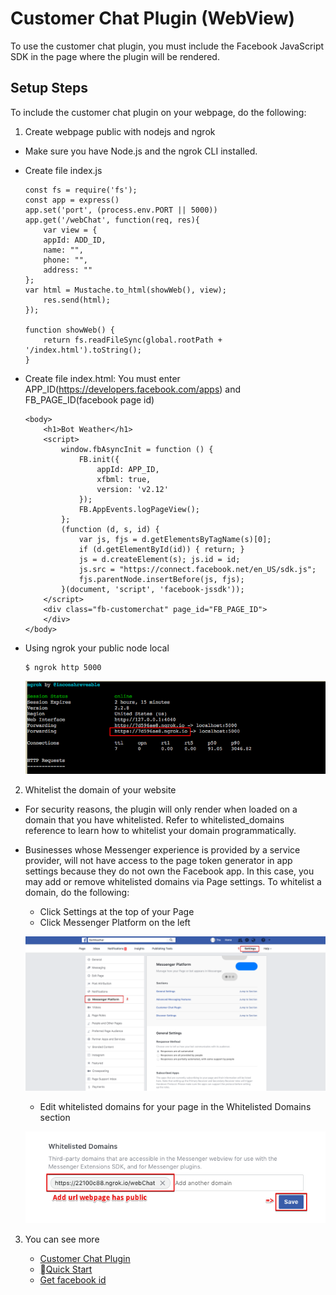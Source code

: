 # Customer Chat Plugin (WebView)

To use the customer chat plugin, you must include the Facebook JavaScript SDK in the page where the plugin will be rendered.

## Setup Steps
To include the customer chat plugin on your webpage, do the following:

1. Create webpage public with nodejs and ngrok
- Make sure you have Node.js and the ngrok CLI installed.
- Create file index.js
    ```
    const fs = require('fs');
    const app = express()
    app.set('port', (process.env.PORT || 5000))
    app.get('/webChat', function(req, res){
        var view = {
        appId: ADD_ID,
        name: "",
        phone: "",
        address: ""
    };
    var html = Mustache.to_html(showWeb(), view);
        res.send(html);
    });

    function showWeb() {
        return fs.readFileSync(global.rootPath + '/index.html').toString();
    }
    ```
- Create file index.html: You must enter APP_ID(https://developers.facebook.com/apps) and FB_PAGE_ID(facebook page id)

    ```
    <body>
        <h1>Bot Weather</h1>
        <script>
            window.fbAsyncInit = function () {
                FB.init({
                    appId: APP_ID,
                    xfbml: true,
                    version: 'v2.12'
                });
                FB.AppEvents.logPageView();
            };
            (function (d, s, id) {
                var js, fjs = d.getElementsByTagName(s)[0];
                if (d.getElementById(id)) { return; }
                js = d.createElement(s); js.id = id;
                js.src = "https://connect.facebook.net/en_US/sdk.js";
                fjs.parentNode.insertBefore(js, fjs);
            }(document, 'script', 'facebook-jssdk'));
        </script>
        <div class="fb-customerchat" page_id="FB_PAGE_ID">
        </div>
    </body>
    ```
- Using ngrok your public node local
    ```
    $ ngrok http 5000
    ```

    ![GitHub Config Fulfillment](./image/config_fulfillment.png)

2. Whitelist the domain of your website
- For security reasons, the plugin will only render when loaded on a domain that you have whitelisted. Refer to whitelisted_domains reference to learn how to whitelist your domain programmatically.

- Businesses whose Messenger experience is provided by a service provider, will not have access to the page token generator in app settings because they do not own the Facebook app. In this case, you may add or remove whitelisted domains via Page settings. To whitelist a domain, do the following:

    - Click Settings at the top of your Page
    - Click Messenger Platform on the left

    ![GitHub Config Fulfillment](./image/fb_page.png)

    - Edit whitelisted domains for your page in the Whitelisted Domains section

    ![GitHub Config Fulfillment](./image/fb_page.1.png)


3. You can see more

    - [Customer Chat Plugin](https://developers.facebook.com/docs/messenger-platform/discovery/customer-chat-plugin)
    - [Quick Start](https://developers.facebook.com/quickstarts)
    - [Get facebook id](https://findmyfbid.com/)